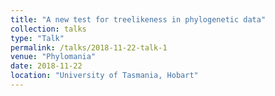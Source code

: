 ```yaml
---
title: "A new test for treelikeness in phylogenetic data"
collection: talks
type: "Talk"
permalink: /talks/2018-11-22-talk-1
venue: "Phylomania"
date: 2018-11-22
location: "University of Tasmania, Hobart"
---
```


